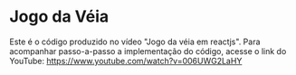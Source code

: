 # Jogo da Véia

Este é o código produzido no vídeo "Jogo da véia em reactjs".
Para acompanhar passo-a-passo a implementação do código, acesse o link do YouTube: https://www.youtube.com/watch?v=006UWG2LaHY
